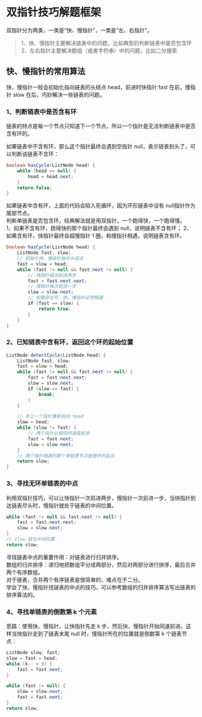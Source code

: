 # 双指针技巧解题框架
双指针分为两类，一类是“快、慢指针”，一类是“左、右指针”。
>1、快、慢指针主要解决链表中的问题，比如典型的判断链表中是否包含环  
>2、左右指针主要解决数组（或者字符串）中的问题，比如二分搜索

## 快、慢指针的常用算法

快、慢指针一般会初始化指向链表的头结点 head，前进时快指针 fast 在前，慢指针 slow 在后，巧妙解决一些链表的问题。  
### 1、判断链表中是否含有环  

链表的特点是每一个节点只知道下一个节点，所以一个指针是无法判断链表中是否含有环的。  

如果链表中不含有环，那么这个指针最终会遇到空指针 null，表示链表到头了，可以判断该链表不含环：  
```java
boolean hasCycle(ListNode head) {
    while (head == null) {
        head = head.next;
    }
    return false;
}
```
如果链表中含有环，上面的代码会陷入死循环，因为环形链表中没有 null指针作为尾部节点。  
判断单链表是否包含环，经典解法就是用双指针，一个跑得快，一个跑得慢。  
1、如果不含有环，跑得快的那个指针最终会遇到 null，说明链表不含有环；
2、如果含有环，快指针最终会超慢指针 1 圈，和慢指针相遇，说明链表含有环。

```java
boolean hasCycle(ListNode head) {
    ListNode fast, slow;
    // 初始化快、慢指针指向头结点
    fast = slow = head;
    while (fast != null && fast.next != null) {
        // 快指针每次前进两步
        fast = fast.next.next;
        // 慢指针每次前进一步
        slow = slow.next;
        // 如果存在环，快、慢指针必然相遇
        if (fast == slow) {
            return true;
        }   
    }
}
```

### 2、已知链表中含有环，返回这个环的起始位置
```java
ListNode detectCycle(ListNode head) {
    ListNode fast, slow;
    fast = slow = head;
    while (fast != null && fast.next != null) {
        fast = fast.next.next;
        slow = slow.next;
        if (slow == fast) {
            break;
        }   
    }

    // 先让一个指针重新指向 head
    slow = head;
    while (slow != fast) {
        // 两个指针以相同的速度前进
        fast = fast.next;
        slow = slow.next;
    }
    // 两个指针相遇的那个单链表节点就是环的起点
    return slow;
}
```

### 3、寻找无环单链表的中点
利用双指针技巧，可以让快指针一次前进两步，慢指针一次前进一步，当快指针到达链表尽头时，慢指针就处于链表的中间位置。
```java
while (fast != null && fast.next != null) {
    fast = fast.next.next;
    slow = slow.next;
}
// slow 就在中间位置
return slow;
```
寻找链表中点的重要作用：对链表进行归并排序。  
数组的归并排序：递归地把数组平分成两部分，然后对两部分进行排序，最后合并两个有序数组。  
对于链表，合并两个有序链表是很简单的，难点在于二分。  
学会了快、慢指针找链表的中点的技巧，可以参考数组的归并排序算法写出链表的排序算法的。

### 4、寻找单链表的倒数第 k 个元素
思路：使用快、慢指针，让快指针先走 k 步，然后快、慢指针开始同速前进。这样当快指针走到了链表末尾 null 时，慢指针所在的位置就是倒数第 k 个链表节点：
```java
ListNode slow, fast;
slow = fast = head;
while (k-- > 0) {
    fast = fast.next;
}

while (fast != null) {
    slow = slow.next;
    fast = fast.next;
}
return slow;
```

